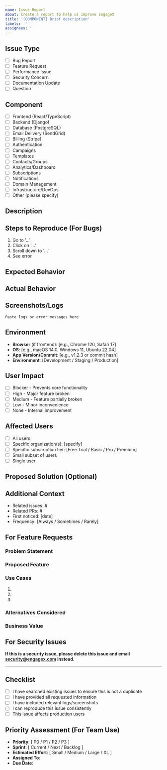 ```yaml
---
name: Issue Report
about: Create a report to help us improve EngageX
title: '[COMPONENT] Brief description'
labels: ''
assignees: ''
---
```


## Issue Type
<!-- Please select the type of issue by putting an 'x' in the checkbox -->
- [ ] Bug Report
- [ ] Feature Request
- [ ] Performance Issue
- [ ] Security Concern
- [ ] Documentation Update
- [ ] Question

## Component
<!-- Which part of the system is affected? -->
- [ ] Frontend (React/TypeScript)
- [ ] Backend (Django)
- [ ] Database (PostgreSQL)
- [ ] Email Delivery (SendGrid)
- [ ] Billing (Stripe)
- [ ] Authentication
- [ ] Campaigns
- [ ] Templates
- [ ] Contacts/Groups
- [ ] Analytics/Dashboard
- [ ] Subscriptions
- [ ] Notifications
- [ ] Domain Management
- [ ] Infrastructure/DevOps
- [ ] Other (please specify)

## Description
<!-- Provide a clear and concise description of the issue -->


## Steps to Reproduce (For Bugs)
<!-- Provide detailed steps to reproduce the behavior -->
1. Go to '...'
2. Click on '...'
3. Scroll down to '...'
4. See error

## Expected Behavior
<!-- What should happen? -->


## Actual Behavior
<!-- What actually happens? -->


## Screenshots/Logs
<!-- If applicable, add screenshots or log outputs to help explain the issue -->
```
Paste logs or error messages here
```

## Environment
<!-- Please complete the following information -->
- **Browser** (if frontend): [e.g., Chrome 120, Safari 17]
- **OS**: [e.g., macOS 14.0, Windows 11, Ubuntu 22.04]
- **App Version/Commit**: [e.g., v1.2.3 or commit hash]
- **Environment**: [Development / Staging / Production]

## User Impact
<!-- How does this affect users? -->
- [ ] Blocker - Prevents core functionality
- [ ] High - Major feature broken
- [ ] Medium - Feature partially broken
- [ ] Low - Minor inconvenience
- [ ] None - Internal improvement

## Affected Users
<!-- Approximately how many users are impacted? -->
- [ ] All users
- [ ] Specific organization(s): [specify]
- [ ] Specific subscription tier: [Free Trial / Basic / Pro / Premium]
- [ ] Small subset of users
- [ ] Single user

## Proposed Solution (Optional)
<!-- If you have ideas on how to fix this, please share -->


## Additional Context
<!-- Add any other context about the issue here -->
- Related issues: #
- Related PRs: #
- First noticed: [date]
- Frequency: [Always / Sometimes / Rarely]

## For Feature Requests

### Problem Statement
<!-- What problem does this feature solve? -->


### Proposed Feature
<!-- Describe the feature you'd like to see -->


### Use Cases
<!-- Provide specific use cases for this feature -->
1. 
2. 
3. 

### Alternatives Considered
<!-- What other solutions have you considered? -->


### Business Value
<!-- How does this benefit EngageX users or the business? -->


## For Security Issues
<!-- 🚨 IMPORTANT: For security vulnerabilities, please DO NOT create a public issue -->
<!-- Instead, email security@engagex.com with details -->

**If this is a security issue, please delete this issue and email security@engagex.com instead.**

---

## Checklist
<!-- Please check all that apply -->
- [ ] I have searched existing issues to ensure this is not a duplicate
- [ ] I have provided all requested information
- [ ] I have included relevant logs/screenshots
- [ ] I can reproduce this issue consistently
- [ ] This issue affects production users

## Priority Assessment (For Team Use)
<!-- To be filled by the team -->
- **Priority**: [ P0 / P1 / P2 / P3 ]
- **Sprint**: [ Current / Next / Backlog ]
- **Estimated Effort**: [ Small / Medium / Large / XL ]
- **Assigned To**: 
- **Due Date**:
